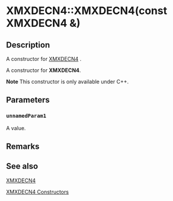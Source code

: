 # XMXDECN4::XMXDECN4(const XMXDECN4 &)

## Description

A constructor for [XMXDECN4](https://learn.microsoft.com/windows/desktop/api/directxpackedvector/ns-directxpackedvector-xmxdecn4) .

A constructor for **XMXDECN4**.

**Note** This constructor is only available under C++.

## Parameters

### `unnamedParam1`

A value.

## Remarks

## See also

[XMXDECN4](https://learn.microsoft.com/windows/desktop/api/directxpackedvector/ns-directxpackedvector-xmxdecn4)

[XMXDECN4 Constructors](https://learn.microsoft.com/windows/desktop/dxmath/xmxdecn4-ctor)